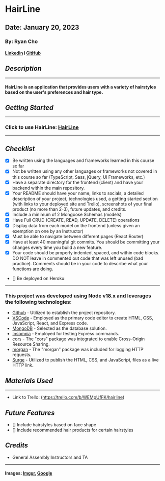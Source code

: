 # HairLine
## Date: January 20, 2023
### By: Ryan Cho
#### [LinkedIn](https://www.linkedin.com/in/ryan-wongene-cho/) l [GitHub](https://github.com/notryancho)

## ***Description***
***
#### HairLine is an application that provides users with a variety of hairstyles based on the user's preferences and hair type.

## ***Getting Started***
***
### Click to use HairLine: [HairLine](https://git.heroku.com/hairline.git)

***
## ***Checklist***
* [x] Be written using the languages and frameworks learned in this course so far
* [x] Not be written using any other languages or frameworks not covered in this course so far (TypeScript, Sass, jQuery, UI Frameworks, etc.)
* [x] Have a separate directory for the frontend (client) and have your backend within the main repository.
* [x] Your README should have your name, links to socials, a detailed description of your project, technologies used, a getting started section (with links to your deployed site and Trello), screenshots of your final product (no more than 2-3), future updates, and credits.
* [x] Include a minimum of 2 Mongoose Schemas (models)
* [x] Have Full CRUD (CREATE, READ, UPDATE, DELETE) operations
* [x] Display data from each model on the frontend (unless given an exemption on one by an Instructor)
* [x] Must be able to navigate between different pages (React Router)
* [x] Have at least 40 meaningful git commits. You should be committing your changes every time you build a new feature.
* [x] Your code should be properly indented, spaced, and within code blocks. DO NOT leave in commented out code that was left unused (bad practice). Comments should be in your code to describe what your functions are doing.
* [] Be deployed on Heroku
***
### This project was developed using Node v18.x and leverages the following technologies:
* [Github](https://github.com/) - Utilized to establish the project repository.
* [VSCode](https://code.visualstudio.com/) - Employed as the primary code editor to create HTML, CSS, JavaScript, React, and Express code. 
* [MongoDB](https://www.mongodb.com/cloud/atlas/lp/try4?utm_content=rlsavisitor&utm_source=google&utm_campaign=search_gs_pl_evergreen_atlas_core_retarget-brand_gic-null_amers-us-ca_ps-all_desktop_eng_lead&utm_term=mongodb&utm_medium=cpc_paid_search&utm_ad=e&utm_ad_campaign_id=14291004479&adgroup=128837427347&cq_cmp=14291004479&gclid=CjwKCAiArY2fBhB9EiwAWqHK6ojEvQyb-6P-jwBIIENwDlR1nzXX1m7MZWBhenUOqTiZyUdZXExhGxoCFn8QAvD_BwE) - Selected as the database solution.
* [Insomnia](https://insomnia.rest/download) - Employed for testing Express commands.
* [cors](https://www.npmjs.com/package/cors) - The "cors" package was integrated to enable Cross-Origin Resource Sharing.
* [morgan](https://www.npmjs.com/package/morgan) - The "morgan" package was included for logging HTTP requests.
* [Surge](https://surge.sh/) - Utilized to publish the HTML, CSS, and JavaScript, files as a live HTTP link.

## ***Materials Used***
***
* Link to Trello: (https://trello.com/b/WEMpUfFK/hairline)

## ***Future Features***
- [] Include hairstyles based on face shape
- [] Include recommended hair products for certain hairstyles
## ***Credits***
- General Assembly Instructors and TA
***
#### Images: [Imgur](https://imgur.com/), [Google](https://www.google.com/)
